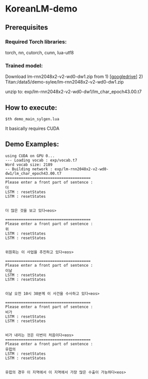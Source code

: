 # KoreanLM-demo

## Prerequisites
### Required Torch libraries:
torch, nn, cutorch, cunn, lua-utf8 

### Trained model:
Download lm-rnn2048x2-v2-wd0-dw1.zip
from 1) [[googledrive](https://drive.google.com/open?id=1iVIcqW9f0b4dZw3n5EI92y41TqpUDx7g)] 2) Titan:/data5/demo-sylee/lm-rnn2048x2-v2-wd0-dw1.zip

unzip to: exp/lm-rnn2048x2-v2-wd0-dw1/lm_char_epoch43.00.t7

## How to execute:
`$th demo_main_sylgen.lua`

It basically requires CUDA   

## Demo Examples:
    using CUDA on GPU 0...
	--- Loading vocab : exp/vocab.t7
	Word vocab size: 2189
	-- Building network : exp/lm-rnn2048x2-v2-wd0-dw1/lm_char_epoch43.00.t7
	======================================
	Please enter a front part of sentence :
	더
	LSTM : resetStates
	LSTM : resetStates
	
	
	더 많은 것을 보고 있다<eos>
	
	======================================
	Please enter a front part of sentence :
	위
	LSTM : resetStates
	LSTM : resetStates
	
	
	위원회는 이 사업을 추진하고 있다<eos>
	
	======================================
	Please enter a front part of sentence :
	이날
	LSTM : resetStates
	LSTM : resetStates


	이날 오전 10시 30분께 이 사건을 수사하고 있다<eos>

	======================================
	Please enter a front part of sentence :
	비가
	LSTM : resetStates
	LSTM : resetStates


	비가 내리는 것은 이번이 처음이다<eos>
	======================================
	Please enter a front part of sentence :
	유럽의
	LSTM : resetStates
	LSTM : resetStates
	
	
	유럽의 경우 이 지역에서 이 지역에서 가장 많은 수출이 가능하다<eos>
